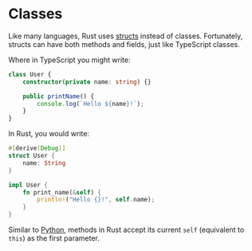 # Classes

Like many languages, Rust uses [structs](https://en.wikipedia.org/wiki/Struct_(C_programming_language)) instead of classes. Fortunately, structs can have both methods and fields, just like TypeScript classes.

Where in TypeScript you might write:

```typescript
class User {
	constructor(private name: string) {}

	public printName() {
		console.log(`Hello ${name}!`);
	}
}
```

In Rust, you would write:

```rust 
#[derive(Debug)]
struct User {
	name: String
}

impl User { 
	fn print_name(&self) { 
		println!("Hello {}!", self.name); 
	} 
}
```

Similar to [Python](https://www.geeksforgeeks.org/self-in-python-class/), methods in Rust accept its current `self` (equivalent to `this`) as the first parameter.